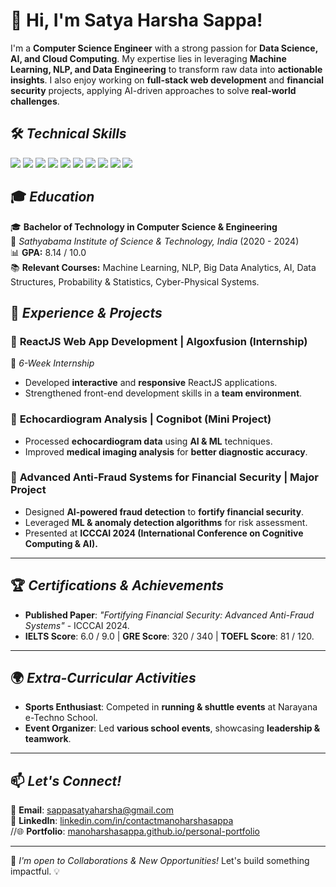 # 👋 Hi, I'm **Satya Harsha Sappa!**  

I'm a **Computer Science Engineer** with a strong passion for **Data Science, AI, and Cloud Computing**. My expertise lies in leveraging **Machine Learning, NLP, and Data Engineering** to transform raw data into **actionable insights**. I also enjoy working on **full-stack web development** and **financial security** projects, applying AI-driven approaches to solve **real-world challenges**.


## 🛠 *Technical Skills*
<p align="left">
  <img src="https://img.shields.io/badge/Data%20Analysis-00A98F?style=for-the-badge&logo=databricks&logoColor=white" />
  <img src="https://img.shields.io/badge/Python-3776AB?style=for-the-badge&logo=python&logoColor=white" />
  <img src="https://img.shields.io/badge/Microsoft%20SQL%20Server-CC2927?style=for-the-badge&logo=microsoftsqlserver&logoColor=white" />
  <img src="https://img.shields.io/badge/Machine%20Learning-0078D4?style=for-the-badge&logo=scikitlearn&logoColor=white" />
  <img src="https://img.shields.io/badge/NLP-7B68EE?style=for-the-badge&logo=spacy&logoColor=white" />
  <img src="https://img.shields.io/badge/Data%20Engineering-008080?style=for-the-badge&logo=apachehadoop&logoColor=white" />
  <img src="https://img.shields.io/badge/Web%20Development-FFA500?style=for-the-badge&logo=react&logoColor=white" />
  <img src="https://img.shields.io/badge/Data%20Visualization-FF5733?style=for-the-badge&logo=tableau&logoColor=white" />
  <img src="https://img.shields.io/badge/Cloud%20Computing-FF9900?style=for-the-badge&logo=amazonaws&logoColor=white" />
  <img src="https://img.shields.io/badge/Microsoft%20Excel-217346?style=for-the-badge&logo=microsoftexcel&logoColor=white" />
</p>


## 🎓 *Education*
🎓 **Bachelor of Technology in Computer Science & Engineering**  
📍 *Sathyabama Institute of Science & Technology, India* (2020 - 2024)  
📊 **GPA:** 8.14 / 10.0  
📚 **Relevant Courses:** Machine Learning, NLP, Big Data Analytics, AI, Data Structures, Probability & Statistics, Cyber-Physical Systems.


## 💼 *Experience & Projects*
### 🔹 **ReactJS Web App Development | Algoxfusion (Internship)**
📅 *6-Week Internship*  
- Developed **interactive** and **responsive** ReactJS applications.
- Strengthened front-end development skills in a **team environment**.

### 🔹 **Echocardiogram Analysis | Cognibot (Mini Project)**
- Processed **echocardiogram data** using **AI & ML** techniques.
- Improved **medical imaging analysis** for **better diagnostic accuracy**.

### 🔹 **Advanced Anti-Fraud Systems for Financial Security | Major Project**
- Designed **AI-powered fraud detection** to **fortify financial security**.
- Leveraged **ML & anomaly detection algorithms** for risk assessment.
- Presented at **ICCCAI 2024 (International Conference on Cognitive Computing & AI).**

---

## 🏆 *Certifications & Achievements*
- **Published Paper**: *"Fortifying Financial Security: Advanced Anti-Fraud Systems"* - ICCCAI 2024.  
- **IELTS Score**: 6.0 / 9.0 | **GRE Score**: 320 / 340 | **TOEFL Score**: 81 / 120.  

---

## 🌍 *Extra-Curricular Activities*
- **Sports Enthusiast**: Competed in **running & shuttle events** at Narayana e-Techno School.
- **Event Organizer**: Led **various school events**, showcasing **leadership & teamwork**.

---

## 📫 *Let's Connect!*
📩 **Email**: [sappasatyaharsha@gmail.com](mailto:sappasatyaharsha@gmail.com)  
💼 **LinkedIn**: [linkedin.com/in/contactmanoharshasappa](https://www.linkedin.com/in/contactmanoharshasappa)  
//🌐 **Portfolio**: [manoharshasappa.github.io/personal-portfolio](https://manoharshasappa.github.io/personal-portfolio/)  

---

🚀 *I'm open to Collaborations & New Opportunities!* Let's build something impactful. 💡
